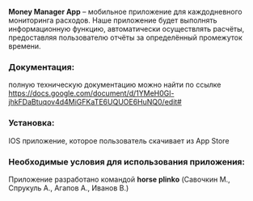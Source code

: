 **Money Manager App** – мобильное приложение для каждодневного мониторинга расходов. Наше приложение будет выполнять информационную функцию, автоматически осуществлять расчёты, предоставляя пользователю отчёты за определённый промежуток времени.

### Документация:
полную техническую документацию можно найти по ссылке https://docs.google.com/document/d/1YMeH0Gl-jhkFDaBtuqov4d4MiGFKaTE6UQUOE6HuNQ0/edit#
### Установка:
IOS приложение, которое пользователь скачивает из App Store
### Необходимые условия для использования приложения: 


Приложение разработано командой **horse plinko** (Савочкин М.,  Спрукуль А., Агапов А., Иванов В.)
